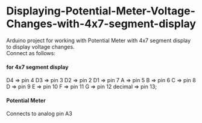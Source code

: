 # Displaying-Potential-Meter-Voltage-Changes-with-4x7-segment-display
Arduino project for working with Potential Meter with 4x7 segment display to display voltage changes.<br/>
Connect as follows: 
#### for 4x7 segment display
D4 => pin 4
D3 => pin 3
D2 => pin 2
D1 => pin 7
A => pin 5
B => pin 6
C => pin 8
D => pin 9
E => pin 10
F => pin 11
G => pin 12
decimal => pin 13;

#### Potential Meter
Connects to analog pin A3
